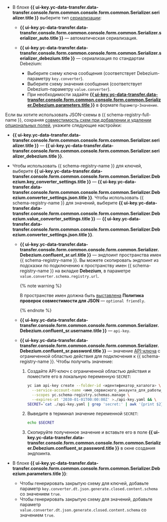* В блоке **{{ ui-key.yc-data-transfer.data-transfer.console.form.common.console.form.common.Serializer.serializer.title }}** выберите тип [сериализации](../../data-transfer/concepts/serializer.md):

  * **{{ ui-key.yc-data-transfer.data-transfer.console.form.common.console.form.common.Serializer.serializer_auto.title }}** — автоматическая сериализация.
  * **{{ ui-key.yc-data-transfer.data-transfer.console.form.common.console.form.common.Serializer.serializer_debezium.title }}** — сериализация по стандартам Debezium:

      * Выберите схему ключа сообщения (соответствует Debezium-параметру `key.converter`).
      * Выберите схему значения сообщения (соответствует Debezium-параметру `value.converter`).
      * При необходимости задайте [**{{ ui-key.yc-data-transfer.data-transfer.console.form.common.console.form.common.Serializer.Debezium.parameters.title }}**](../../data-transfer/concepts/serializer.md#debezium) в формате `Параметр`-`Значение`.

Если вы хотите использовать JSON-схемы в {{ schema-registry-full-name }}, сохраняя [совместимость схем при добавлении и удалении опциональных полей](../../metadata-hub/concepts/schema-registry-content-model.md#optional-parameters-compatibility-solution), укажите следующие настройки:

* **{{ ui-key.yc-data-transfer.data-transfer.console.form.common.console.form.common.Serializer.serializer.title }}** — **{{ ui-key.yc-data-transfer.data-transfer.console.form.common.console.form.common.Serializer.serializer_debezium.title }}**.
* Чтобы использовать {{ schema-registry-name }} для ключей, выберите **{{ ui-key.yc-data-transfer.data-transfer.console.form.common.console.form.common.Serializer.Debezium.key_converter_settings.title }}** — **{{ ui-key.yc-data-transfer.data-transfer.console.form.common.console.form.common.Serializer.Debezium.converter_settings.json.title }}**. Чтобы использовать {{ schema-registry-name }} для значений, выберите **{{ ui-key.yc-data-transfer.data-transfer.console.form.common.console.form.common.Serializer.Debezium.value_converter_settings.title }}** — **{{ ui-key.yc-data-transfer.data-transfer.console.form.common.console.form.common.Serializer.Debezium.converter_settings.json.title }}**.
  * **{{ ui-key.yc-data-transfer.data-transfer.console.form.common.console.form.common.Serializer.Debezium.confluent_sr.url.title }}** — эндпоинт пространства имен {{ schema-registry-name }}. Вы можете скопировать эндпоинт из подсказки по подключению к пространству имен {{ schema-registry-name }} на вкладке **Debezium**, в параметре `value.converter.schema.registry.url`.

      {% note warning %}

      В пространстве имен должна быть [выставлена](../../metadata-hub/operations/update-name-space.md) **Политика проверок совместимости для JSON** — `optional friendly`.

      {% endnote %}

  * **{{ ui-key.yc-data-transfer.data-transfer.console.form.common.console.form.common.Serializer.Debezium.confluent_sr.username.title }}** — `api-key`.
  * **{{ ui-key.yc-data-transfer.data-transfer.console.form.common.console.form.common.Serializer.Debezium.confluent_sr.password.title }}** — значение [API-ключа](../../iam/concepts/authorization/api-key.md) с ограниченной областью действия для подключения к {{ schema-registry-name }}. Чтобы получить значение:
      1. Создайте API-ключ с ограниченной областью действия и поместите его в локальную переменную `SECRET`:

          ```bash
          yc iam api-key create --folder-id <идентификатор_каталога> \
            --service-account-name <имя_сервисного_аккаунта_для_работы_со_Schema_Registry> \
            --scopes yc.schema-registry.schemas.manage \
            --expires-at '2030-01-01T00:00:00Z' >./api-key.yaml && \
          SECRET=`cat ./api-key.yaml | grep 'secret:' | awk '{print $2}'`
          ```

      1. Выведите в терминал значение переменной `SECRET`:

          ```bash
          echo $SECRET
          ```

      1. Скопируйте полученное значение и вставьте его в поле **{{ ui-key.yc-data-transfer.data-transfer.console.form.common.console.form.common.Serializer.Debezium.confluent_sr.password.title }}** в окне создания эндпоинта.

* В блоке **{{ ui-key.yc-data-transfer.data-transfer.console.form.common.console.form.common.Serializer.Debezium.parameters.title }}**:
    * Чтобы генерировать закрытую схему для ключей, добавьте параметр `key.converter.dt.json.generate.closed.content.schema` со значением `true`.
    * Чтобы генерировать закрытую схему для значений, добавьте параметр `value.converter.dt.json.generate.closed.content.schema` со значением `true`.
